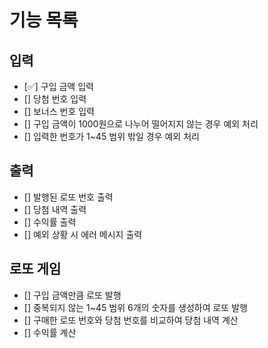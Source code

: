# 기능 목록

## 입력
+ [✅] 구입 금액 입력
+ [] 당첨 번호 입력
+ [] 보너스 번호 입력
+ [] 구입 금액이 1000원으로 나누어 떨어지지 않는 경우 예외 처리
+ [] 입력한 번호가 1~45 범위 밖일 경우 예외 처리

## 출력
+ [] 발행된 로또 번호 출력
+ [] 당첨 내역 출력
+ [] 수익률 출력
+ [] 예외 상황 시 에러 메시지 출력

## 로또 게임
+ [] 구입 금액만큼 로또 발행
+ [] 중복되지 않는 1~45 범위 6개의 숫자를 생성하여 로또 발행
+ [] 구매한 로또 번호와 당첨 번호를 비교하여 당첨 내역 계산
+ [] 수익률 계산